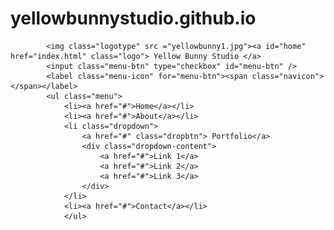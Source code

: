 # yellowbunnystudio.github.io

            <img class="logotype" src ="yellowbunny1.jpg"><a id="home" href="index.html" class="logo"> Yellow Bunny Studio </a>
            <input class="menu-btn" type="checkbox" id="menu-btn" />
            <label class="menu-icon" for="menu-btn"><span class="navicon"></span></label>
            <ul class="menu">
                <li><a href="#">Home</a></li>
				<li><a href="#">About</a></li>
                <li class="dropdown">
                    <a href="#" class="dropbtn"> Portfolio</a>
                    <div class="dropdown-content">
                        <a href="#">Link 1</a>
                        <a href="#">Link 2</a>
                        <a href="#">Link 3</a>
                    </div>
                </li>
                <li><a href="#">Contact</a></li>
                </ul>
  
